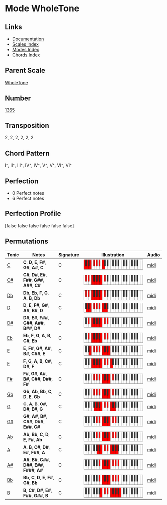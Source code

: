# Mode WholeTone

## Links

- [Documentation](README.md)
- [Scales Index](Scales.md)
- [Modes Index](Modes.md)
- [Chords Index](Chords.md)

## Parent Scale

[WholeTone](ScaleWholeTone.md)

## Number

[1365](https://ianring.com/musictheory/scales/1365)

## Transposition

2, 2, 2, 2, 2, 2

## Chord Pattern

I⁺, II⁺, III⁺, IV⁺, IV⁺, V⁺, V⁺, VI⁺, VI⁺

## Perfection

- 0 Perfect notes
- 6 Perfect notes

## Perfection Profile

[false false false false false false]

## Permutations

| Tonic | Notes | Signature | Illustration | Audio |
|-------|-------|-----------|--------------|-------|
| [C](ModeCNaturalWholeTone.md) | **C**, **D**, **E**, **F#**, **G#**, **A#**, **C** | C | ![CNaturalWholeTone](ModeCNaturalWholeTone.png) | [midi](https://github.com/edipermadi/music/blob/main/docs/ModeCNaturalWholeTone.mid?raw=true) |
| [C#](ModeCSharpWholeTone.md) | **C#**, **D#**, **E#**, **F##**, **G##**, **A##**, **C#** | C | ![CSharpWholeTone](ModeCSharpWholeTone.png) | [midi](https://github.com/edipermadi/music/blob/main/docs/ModeCSharpWholeTone.mid?raw=true) |
| [Db](ModeDFlatWholeTone.md) | **Db**, **Eb**, **F**, **G**, **A**, **B**, **Db** | C | ![DFlatWholeTone](ModeDFlatWholeTone.png) | [midi](https://github.com/edipermadi/music/blob/main/docs/ModeDFlatWholeTone.mid?raw=true) |
| [D](ModeDNaturalWholeTone.md) | **D**, **E**, **F#**, **G#**, **A#**, **B#**, **D** | C | ![DNaturalWholeTone](ModeDNaturalWholeTone.png) | [midi](https://github.com/edipermadi/music/blob/main/docs/ModeDNaturalWholeTone.mid?raw=true) |
| [D#](ModeDSharpWholeTone.md) | **D#**, **E#**, **F##**, **G##**, **A##**, **B##**, **D#** | C | ![DSharpWholeTone](ModeDSharpWholeTone.png) | [midi](https://github.com/edipermadi/music/blob/main/docs/ModeDSharpWholeTone.mid?raw=true) |
| [Eb](ModeEFlatWholeTone.md) | **Eb**, **F**, **G**, **A**, **B**, **C#**, **Eb** | C | ![EFlatWholeTone](ModeEFlatWholeTone.png) | [midi](https://github.com/edipermadi/music/blob/main/docs/ModeEFlatWholeTone.mid?raw=true) |
| [E](ModeENaturalWholeTone.md) | **E**, **F#**, **G#**, **A#**, **B#**, **C##**, **E** | C | ![ENaturalWholeTone](ModeENaturalWholeTone.png) | [midi](https://github.com/edipermadi/music/blob/main/docs/ModeENaturalWholeTone.mid?raw=true) |
| [F](ModeFNaturalWholeTone.md) | **F**, **G**, **A**, **B**, **C#**, **D#**, **F** | C | ![FNaturalWholeTone](ModeFNaturalWholeTone.png) | [midi](https://github.com/edipermadi/music/blob/main/docs/ModeFNaturalWholeTone.mid?raw=true) |
| [F#](ModeFSharpWholeTone.md) | **F#**, **G#**, **A#**, **B#**, **C##**, **D##**, **F#** | C | ![FSharpWholeTone](ModeFSharpWholeTone.png) | [midi](https://github.com/edipermadi/music/blob/main/docs/ModeFSharpWholeTone.mid?raw=true) |
| [Gb](ModeGFlatWholeTone.md) | **Gb**, **Ab**, **Bb**, **C**, **D**, **E**, **Gb** | C | ![GFlatWholeTone](ModeGFlatWholeTone.png) | [midi](https://github.com/edipermadi/music/blob/main/docs/ModeGFlatWholeTone.mid?raw=true) |
| [G](ModeGNaturalWholeTone.md) | **G**, **A**, **B**, **C#**, **D#**, **E#**, **G** | C | ![GNaturalWholeTone](ModeGNaturalWholeTone.png) | [midi](https://github.com/edipermadi/music/blob/main/docs/ModeGNaturalWholeTone.mid?raw=true) |
| [G#](ModeGSharpWholeTone.md) | **G#**, **A#**, **B#**, **C##**, **D##**, **E##**, **G#** | C | ![GSharpWholeTone](ModeGSharpWholeTone.png) | [midi](https://github.com/edipermadi/music/blob/main/docs/ModeGSharpWholeTone.mid?raw=true) |
| [Ab](ModeAFlatWholeTone.md) | **Ab**, **Bb**, **C**, **D**, **E**, **F#**, **Ab** | C | ![AFlatWholeTone](ModeAFlatWholeTone.png) | [midi](https://github.com/edipermadi/music/blob/main/docs/ModeAFlatWholeTone.mid?raw=true) |
| [A](ModeANaturalWholeTone.md) | **A**, **B**, **C#**, **D#**, **E#**, **F##**, **A** | C | ![ANaturalWholeTone](ModeANaturalWholeTone.png) | [midi](https://github.com/edipermadi/music/blob/main/docs/ModeANaturalWholeTone.mid?raw=true) |
| [A#](ModeASharpWholeTone.md) | **A#**, **B#**, **C##**, **D##**, **E##**, **F###**, **A#** | C | ![ASharpWholeTone](ModeASharpWholeTone.png) | [midi](https://github.com/edipermadi/music/blob/main/docs/ModeASharpWholeTone.mid?raw=true) |
| [Bb](ModeBFlatWholeTone.md) | **Bb**, **C**, **D**, **E**, **F#**, **G#**, **Bb** | C | ![BFlatWholeTone](ModeBFlatWholeTone.png) | [midi](https://github.com/edipermadi/music/blob/main/docs/ModeBFlatWholeTone.mid?raw=true) |
| [B](ModeBNaturalWholeTone.md) | **B**, **C#**, **D#**, **E#**, **F##**, **G##**, **B** | C | ![BNaturalWholeTone](ModeBNaturalWholeTone.png) | [midi](https://github.com/edipermadi/music/blob/main/docs/ModeBNaturalWholeTone.mid?raw=true) |
